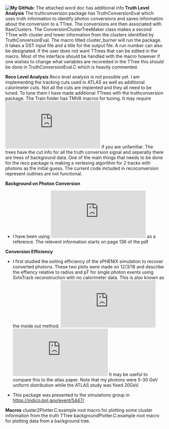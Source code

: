 **![My GitHub:](https://github.com/FrancescoVassalli/SinglePhoton/)**
The attached word doc has additional info
**Truth Level Analysis**
The truthconversion package has TruthConversionEval which uses truth information to identify photon conversions and saves information about the conversion to a TTree. The conversions are then associated with RawClusters. The ConversionClusterTreeMaker class makes a second TTree with cluster and tower information from the clusters identified by TruthConversionEval. The macro titled cluster_burner will run the package. It takes a DST input file and a title for the output file. A run number can also be designated. If the user does not want TTrees that can be edited in the macro. Most of the interface should be handled with the macro however if one wishes to change what variables are recoreded in the TTree this should be done in TruthConversionEval.C which is heavily commented. 

**Reco Level Analysis**
Reco level analysis is not possible yet. I am implementing the tracking cuts used in ATLAS  as well as additional calorimeter cuts. Not all the cuts are implented and they all need to be tuned. To tune them I have made additional TTrees with the truthconversion package. The Train folder has TMVA macros for tuning. It may require ![reading about TMVA](https://root.cern.ch/download/doc/tmva/TMVAUsersGuide.pdf) if you are unfamiliar. The trees have the cut info for all the truth conversion signal and seperatly there are trees of background data. One of the main things that needs to be done for the reco package is making a vertexing algorithm for 2 tracks with photons as the initial guess. The current code included in recoconversion represent outlines are not functional.

**Background on Photon Conversion**
- I have been using ![this ATLAS paper](https://github.com/FrancescoVassalli/SinglePhoton/files/2742038/4layerRecopT.pdf) as a reference. The relevent information starts on page 136 of the pdf

**Conversion Efficiency** 
- I first studied the exiting efficiency of the sPHENIX simulation to recover converted photons. These two plots were made on 12/3/18 and describe the effiency relative to radius and pT for single photon events using SvtxTrack reconstruction with no calorimeter data. This is also known as the inside out method. 
![pT](https://github.com/FrancescoVassalli/SinglePhoton/files/2742038/4layerRecopT.pdf)
![radius](https://github.com/FrancescoVassalli/SinglePhoton/files/2742039/4layerRecoR.pdf)
It may be useful to compare this to the atlas paper.
Note that my photons were 5-30 GeV uniform distribution while the ATLAS study was fixed 20GeV.

- This package was presented to the simulations group in https://indico.bnl.gov/event/5447/

**Macros**
cluster2Plotter.C:example root macro for plotting some cluster information from the truth TTree
backgroundPlotter.C:example root macro for plotting data from a background tree.

